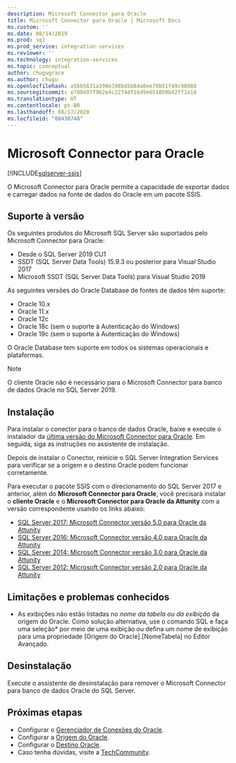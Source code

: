 ```yaml
---
description: Microsoft Connector para Oracle
title: Microsoft Connector para Oracle | Microsoft Docs
ms.custom: ''
ms.date: 08/14/2019
ms.prod: sql
ms.prod_service: integration-services
ms.reviewer: ''
ms.technology: integration-services
ms.topic: conceptual
author: chugugrace
ms.author: chugu
ms.openlocfilehash: a5bb5631a398e398b45b84a0ee70b51f49c90988
ms.sourcegitcommit: e700497f962e4c2274df16d9e651059b42ff1a10
ms.translationtype: HT
ms.contentlocale: pt-BR
ms.lasthandoff: 08/17/2020
ms.locfileid: "88430748"
---
```

# <a name="microsoft-connector-for-oracle"></a>Microsoft Connector para Oracle

[!INCLUDE[sqlserver-ssis](../../includes/applies-to-version/sqlserver-ssis.md)]

O Microsoft Connector para Oracle permite a capacidade de exportar dados e carregar dados na fonte de dados do Oracle em um pacote SSIS.

## <a name="version-support"></a>Suporte à versão

Os seguintes produtos do Microsoft SQL Server são suportados pelo Microsoft Connector para Oracle:

- Desde o SQL Server 2019 CU1
- SSDT (SQL Server Data Tools) 15.9.3 ou posterior para Visual Studio 2017
- Microsoft SSDT (SQL Server Data Tools) para Visual Studio 2019

As seguintes versões do Oracle Database de fontes de dados têm suporte:

- Oracle 10.x
- Oracle 11.x
- Oracle 12c
- Oracle 18c (sem o suporte à Autenticação do Windows)
- Oracle 19c (sem o suporte à Autenticação do Windows)

O Oracle Database tem suporte em todos os sistemas operacionais e plataformas.
> [!NOTE]
>
> O cliente Oracle não é necessário para o Microsoft Connector para banco de dados Oracle no SQL Server 2019.

## <a name="installation"></a>Instalação

Para instalar o conector para o banco de dados Oracle, baixe e execute o instalador da [última versão do Microsoft Connector para Oracle](https://www.microsoft.com/download/details.aspx?id=58228). Em seguida, siga as instruções no assistente de instalação.

Depois de instalar o Conector, reinicie o SQL Server Integration Services para verificar se a origem e o destino Oracle podem funcionar corretamente.

Para executar o pacote SSIS com o direcionamento do SQL Server 2017 e anterior, além do **Microsoft Connector para Oracle**, você precisará instalar o **cliente Oracle** e o **Microsoft Connector para Oracle da Attunity** com a versão correspondente usando os links abaixo:

- [SQL Server 2017: Microsoft Connector versão 5.0 para Oracle da Attunity](https://www.microsoft.com/download/details.aspx?id=55179)
- [SQL Server 2016: Microsoft Connector versão 4.0 para Oracle da Attunity](https://www.microsoft.com/download/details.aspx?id=52950)
- [SQL Server 2014: Microsoft Connector versão 3.0 para Oracle da Attunity](https://www.microsoft.com/download/details.aspx?id=44582)
- [SQL Server 2012: Microsoft Connector versão 2.0 para Oracle da Attunity](https://www.microsoft.com/download/details.aspx?id=29283)

## <a name="limitations-and-known-issues"></a>Limitações e problemas conhecidos

- As exibições não estão listadas no *nome da tabela ou da exibição* da origem do Oracle. Como solução alternativa, use o comando SQL e faça uma seleção* por meio de uma exibição ou defina um nome de exibição para uma propriedade [Origem do Oracle].[NomeTabela] no Editor Avançado.

## <a name="uninstallation"></a>Desinstalação

Execute o assistente de desinstalação para remover o Microsoft Connector para banco de dados Oracle do SQL Server.

## <a name="next-steps"></a>Próximas etapas

- Configurar o [Gerenciador de Conexões do Oracle](oracle-connection-manager.md).
- Configurar a [Origem do Oracle](oracle-source.md).
- Configurar o [Destino Oracle](oracle-destination.md).
- Caso tenha dúvidas, visite a [TechCommunity](https://aka.ms/AA5u35j).
